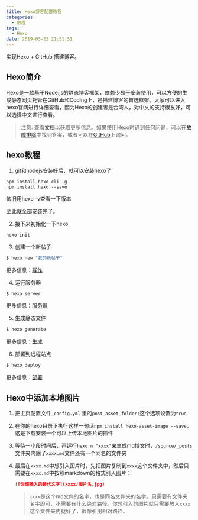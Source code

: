 ```yaml
---
title: Hexo博客配置教程
categories:
  - 教程
tags:
  - Hexo
date: 2019-03-23 21:51:51
---
```

实现Hexo + GitHub 搭建博客。

<!--more-->

## Hexo简介

Hexo是一款基于Node.js的静态博客框架，依赖少易于安装使用，可以方便的生成静态网页托管在GitHub和Coding上，是搭建博客的首选框架。大家可以进入hexo官网进行详细查看，因为Hexo的创建者是台湾人，对中文的支持很友好，可以选择中文进行查看。

> 注意: 查看[文档](https://hexo.io/docs/)以获取更多信息。如果使用Hexo时遇到任何问题，可以在[故障排除](https://hexo.io/docs/troubleshooting.html)中找到答案，或者可以在[GitHub](https://github.com/hexojs/hexo/issues)上询问。

## hexo教程

1. git和nodejs安装好后，就可以安装hexo了

  ```shell
  npm install hexo-cli -g
  npm install hexo --save
  ```
  依旧用hexo -v查看一下版本

  至此就全部安装完了。

2. 接下来初始化一下hexo
  ```shell
  hexo init
  ```

3. 创建一个新帖子

  ``` bash
  $ hexo new "我的新帖子"
  ```

  更多信息：[写作](https://hexo.io/docs/writing.html)

4. 运行服务器

  ``` bash
  $ hexo server
  ```

  更多信息：[服务器](https://hexo.io/docs/server.html)

5. 生成静态文件

  ``` bash
  $ hexo generate
  ```

  更多信息：[生成](https://hexo.io/docs/generating.html)

6. 部署到远程站点

  ``` bash
  $ hexo deploy
  ```

  更多信息：[部署](https://hexo.io/docs/deployment.html)

## Hexo中添加本地图片

1. 把主页配置文件`_config.yml` 里的`post_asset_folder:`这个选项设置为`true`

2. 在你的hexo目录下执行这样一句话`npm install hexo-asset-image --save`，这是下载安装一个可以上传本地图片的插件

3. 等待一小段时间后，再运行`hexo n "xxxx"`来生成md博文时，`/source/_posts`文件夹内除了`xxxx.md`文件还有一个同名的文件夹

4. 最后在`xxxx.md`中想引入图片时，先把图片复制到`xxxx`这个文件夹中，然后只需要在`xxxx.md`中按照markdown的格式引入图片：

   ```markdown
   ![你想输入的替代文字](xxxx/图片名.jpg)
   ```

   > `xxxx`是这个md文件的名字，也是同名文件夹的名字。只需要有文件夹名字即可，不需要有什么绝对路径。你想引入的图片就只需要放入`xxxx`这个文件夹内就好了，很像引用相对路径。

